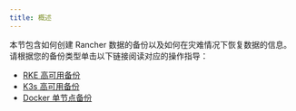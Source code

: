 ```yaml
---
title: 概述
---
```


本节包含如何创建 Rancher 数据的备份以及如何在灾难情况下恢复数据的信息。请根据您的备份类型单击以下链接阅读对应的操作指导：

- [RKE 高可用备份](/docs/rancher2/backups/backup/ha-backups/)
- [K3s 高可用备份](/docs/rancher2/backups/backup/k3s-backups/)
- [Docker 单节点备份](/docs/rancher2/backups/backup/docker-backups/)
